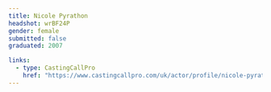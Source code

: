 ```yaml
---
title: Nicole Pyrathon
headshot: wrBF24P
gender: female
submitted: false
graduated: 2007

links:
  - type: CastingCallPro
    href: "https://www.castingcallpro.com/uk/actor/profile/nicole-pyrathon"
---
```

